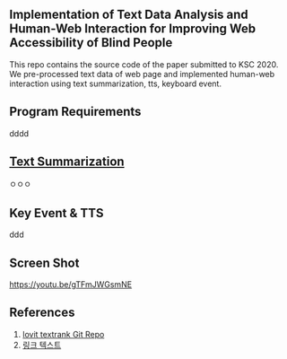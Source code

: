 Implementation of Text Data Analysis and Human-Web Interaction for Improving Web Accessibility of Blind People
-------------
This repo contains the source code of the paper submitted to KSC 2020. We pre-processed text data of web page and implemented human-web interaction using text summarization, tts, keyboard event.


## Program Requirements
dddd

## [Text Summarization](https://namu.wiki/w/%EC%A0%95%EC%B9%98)
ㅇㅇㅇ

## Key Event & TTS
ddd

## Screen Shot
https://youtu.be/gTFmJWGsmNE

## References
1. [lovit textrank Git Repo](https://github.com/lovit/textrank/)
2. [링크 텍스트](https://colab.research.google.com/drive/1Xi7VsbFSpxo3--Ejwv4khE7lFzBjx2Ct#scrollTo=6DAcEokJX7CC)
